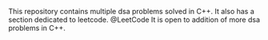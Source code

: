 This repository contains multiple dsa problems solved in C++.
It also has a section dedicated to leetcode. @LeetCode
It is open to addition of more dsa problems in C++.
